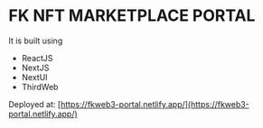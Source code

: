 # FK NFT MARKETPLACE PORTAL

It is built using
- ReactJS
- NextJS
- NextUI
- ThirdWeb

Deployed at: [https://fkweb3-portal.netlify.app/](https://fkweb3-portal.netlify.app/)
